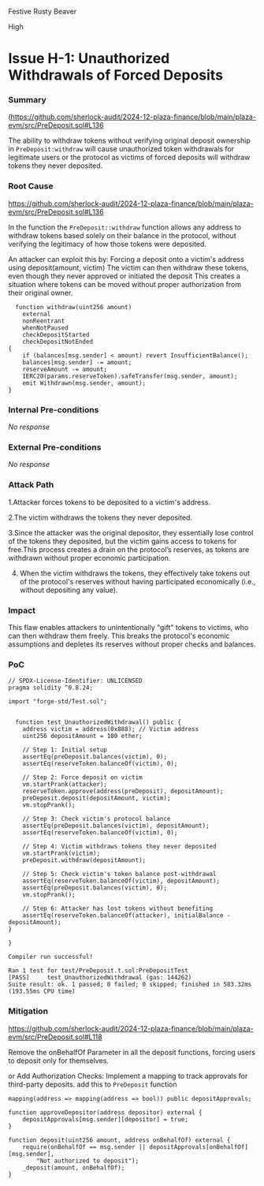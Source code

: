 Festive Rusty Beaver

High

# Issue H-1: Unauthorized Withdrawals of Forced Deposits

### Summary


(https://github.com/sherlock-audit/2024-12-plaza-finance/blob/main/plaza-evm/src/PreDeposit.sol#L136

The ability to withdraw tokens without verifying original deposit ownership in `PreDeposit:withdraw`  will cause unauthorized token withdrawals for legitimate users or the protocol as victims of forced deposits will withdraw tokens they never deposited.

### Root Cause

https://github.com/sherlock-audit/2024-12-plaza-finance/blob/main/plaza-evm/src/PreDeposit.sol#L136

In the function  the `PreDeposit::withdraw` function allows any address to withdraw tokens based solely on their balance in the protocol, without verifying the legitimacy of how those tokens were deposited. 

An attacker can exploit this by:
Forcing a deposit onto a victim's address using deposit(amount, victim)
The victim can then withdraw these tokens, even though they never approved or initiated the deposit
This creates a situation where tokens can be moved without proper authorization from their original owner.

```solidity
  function withdraw(uint256 amount)
    external
    nonReentrant
    whenNotPaused
    checkDepositStarted
    checkDepositNotEnded
{
    if (balances[msg.sender] < amount) revert InsufficientBalance();
    balances[msg.sender] -= amount;
    reserveAmount -= amount;
    IERC20(params.reserveToken).safeTransfer(msg.sender, amount);
    emit Withdrawn(msg.sender, amount);
}

```

### Internal Pre-conditions

_No response_

### External Pre-conditions

_No response_

### Attack Path

1.Attacker forces tokens to be deposited to a victim's address.

2.The victim withdraws the tokens they never deposited.

3.Since the attacker was the original depositor, they essentially lose control of the tokens they deposited, but the victim gains access to tokens for free.This process creates a drain on the protocol’s reserves, as tokens are withdrawn without proper economic participation.

4. When the victim withdraws the tokens, they effectively take tokens out of the protocol's reserves without having participated economically (i.e., without depositing any value).

### Impact

This  flaw enables attackers to unintentionally "gift" tokens to victims, who can then withdraw them freely. This breaks the protocol's economic assumptions and depletes its reserves without proper checks and balances.

### PoC

```solidity
// SPDX-License-Identifier: UNLICENSED
pragma solidity ^0.8.24;

import "forge-std/Test.sol";


  function test_UnauthorizedWithdrawal() public {
    address victim = address(0x888); // Victim address
    uint256 depositAmount = 100 ether;

    // Step 1: Initial setup
    assertEq(preDeposit.balances(victim), 0);
    assertEq(reserveToken.balanceOf(victim), 0);

    // Step 2: Force deposit on victim
    vm.startPrank(attacker);
    reserveToken.approve(address(preDeposit), depositAmount);
    preDeposit.deposit(depositAmount, victim);
    vm.stopPrank();

    // Step 3: Check victim's protocol balance
    assertEq(preDeposit.balances(victim), depositAmount);
    assertEq(reserveToken.balanceOf(victim), 0);

    // Step 4: Victim withdraws tokens they never deposited
    vm.startPrank(victim);
    preDeposit.withdraw(depositAmount);

    // Step 5: Check victim's token balance post-withdrawal
    assertEq(reserveToken.balanceOf(victim), depositAmount);
    assertEq(preDeposit.balances(victim), 0);
    vm.stopPrank();

    // Step 6: Attacker has lost tokens without benefiting
    assertEq(reserveToken.balanceOf(attacker), initialBalance - depositAmount);
}

}

Compiler run successful!

Ran 1 test for test/PreDeposit.t.sol:PreDepositTest
[PASS]     test_UnauthorizedWithdrawal (gas: 144262)
Suite result: ok. 1 passed; 0 failed; 0 skipped; finished in 583.32ms (193.55ms CPU time)
```


### Mitigation

https://github.com/sherlock-audit/2024-12-plaza-finance/blob/main/plaza-evm/src/PreDeposit.sol#L118

Remove the onBehalfOf Parameter in  all the deposit functions, forcing users to deposit only for themselves.

or 
Add Authorization Checks: Implement a mapping to track approvals for third-party deposits.
add this to `PreDeposit` function 

```solidity
mapping(address => mapping(address => bool)) public depositApprovals;

function approveDepositor(address depositor) external {
    depositApprovals[msg.sender][depositor] = true;
}

function deposit(uint256 amount, address onBehalfOf) external {
    require(onBehalfOf == msg.sender || depositApprovals[onBehalfOf][msg.sender], 
        "Not authorized to deposit");
    _deposit(amount, onBehalfOf);
}


```